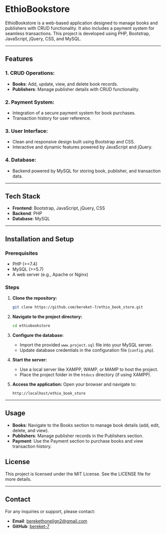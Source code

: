 # EthioBookstore

EthioBookstore is a web-based application designed to manage books and publishers with CRUD functionality. It also includes a payment system for seamless transactions. This project is developed using PHP, Bootstrap, JavaScript, jQuery, CSS, and MySQL.

---

## Features

### 1. CRUD Operations:

- **Books**: Add, update, view, and delete book records.
- **Publishers**: Manage publisher details with CRUD functionality.

### 2. Payment System:

- Integration of a secure payment system for book purchases.
- Transaction history for user reference.

### 3. User Interface:

- Clean and responsive design built using Bootstrap and CSS.
- Interactive and dynamic features powered by JavaScript and jQuery.

### 4. Database:

- Backend powered by MySQL for storing book, publisher, and transaction data.

---

## Tech Stack

- **Frontend**: Bootstrap, JavaScript, jQuery, CSS
- **Backend**: PHP
- **Database**: MySQL

---

## Installation and Setup

### Prerequisites

- PHP (>=7.4)
- MySQL (>=5.7)
- A web server (e.g., Apache or Nginx)

### Steps

1. **Clone the repository:**

   ```bash
   git clone https://github.com/bereket-7/ethio_book_store.git
   ```

2. **Navigate to the project directory:**

   ```bash
   cd ethiobookstore
   ```

3. **Configure the database:**

   - Import the provided `www.project.sql` file into your MySQL server.
   - Update database credentials in the configuration file (`config.php`).

4. **Start the server:**

   - Use a local server like XAMPP, WAMP, or MAMP to host the project.
   - Place the project folder in the `htdocs` directory (if using XAMPP).

5. **Access the application:**
   Open your browser and navigate to:
   ```
   http://localhost/ethio_book_store
   ```

---

## Usage

- **Books**: Navigate to the Books section to manage book details (add, edit, delete, and view).
- **Publishers**: Manage publisher records in the Publishers section.
- **Payment**: Use the Payment section to purchase books and view transaction history.

## License

This project is licensed under the MIT License. See the LICENSE file for more details.

---

## Contact

For any inquiries or support, please contact:

- **Email**: berekethonelign2@gmail.com
- **GitHub**: [bereket-7](https://github.com/bereket-7)
